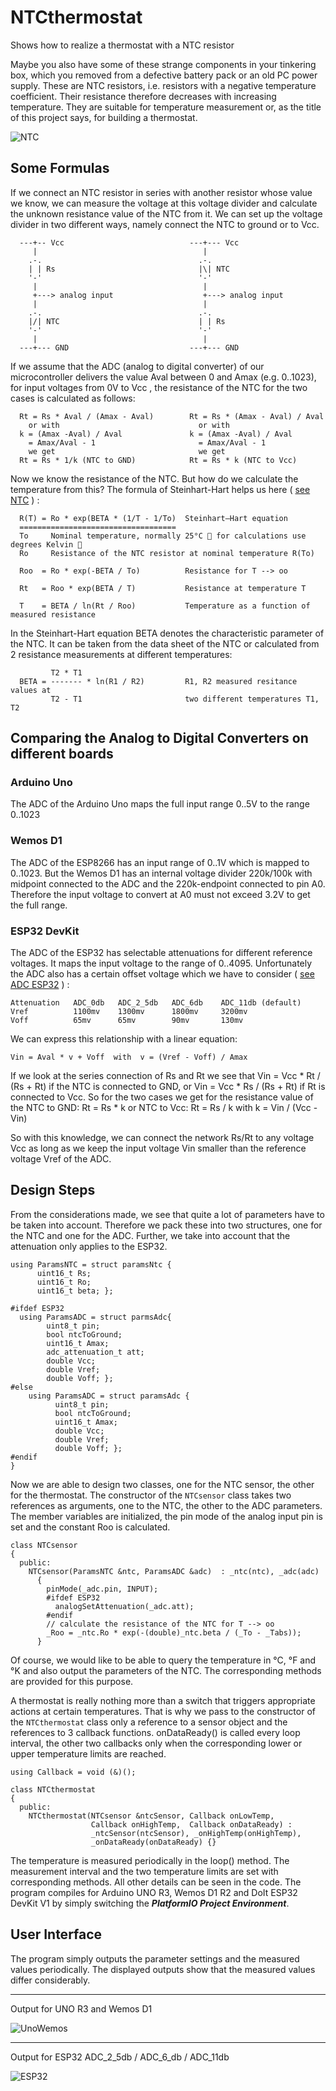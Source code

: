 # NTCthermostat
Shows how to realize a thermostat with a NTC resistor

Maybe you also have some of these strange components in your tinkering box, 
which you removed from a defective battery pack or an old PC power supply. 
These are NTC resistors, i.e. resistors with a negative temperature 
coefficient. Their resistance therefore decreases with increasing temperature. 
They are suitable for temperature measurement or, as the title of this project 
says, for building a thermostat. 

![NTC](images/thermistors.jpg)

## Some Formulas
If we connect an NTC resistor in series with another resistor whose value we 
know, we can measure the voltage at this voltage divider and calculate the 
unknown resistance value of the NTC from it. We can set up the voltage divider 
in two different ways, namely connect the NTC to ground or to Vcc. 
```
  ---+-- Vcc                            ---+--- Vcc
     |                                     |
    .-.                                   .-. 
    | | Rs                                |\| NTC
    '-'                                   '-' 
     |                                     | 
     +---> analog input                    +---> analog input
     |                                     |   
    .-.                                   .-.
    |/| NTC                               | | Rs
    '-'                                   '-'
     |                                     |
  ---+--- GND                           ---+--- GND
```
If we assume that the ADC (analog to digital converter) of our microcontroller delivers the value Aval between 0 and Amax (e.g. 0..1023), for input voltages 
from 0V to Vcc , the resistance of the NTC for the two cases is calculated as 
follows: 
```
  Rt = Rs * Aval / (Amax - Aval)        Rt = Rs * (Amax - Aval) / Aval
    or with                               or with
  k = (Amax -Aval) / Aval               k = (Amax -Aval) / Aval 
    = Amax/Aval - 1                       = Amax/Aval - 1
    we get                                we get
  Rt = Rs * 1/k (NTC to GND)            Rt = Rs * k (NTC to Vcc)
```
Now we know the resistance of the NTC. But how do we calculate the temperature 
from this? The formula of Steinhart-Hart helps us here ( [see NTC](http://www.resistorguide.com/ntc-thermistor/#Voltage-current_characteristic) ) : 
```
  R(T) = Ro * exp(BETA * (1/T - 1/To)  Steinhart–Hart equation
  ===================================  
  To     Nominal temperature, normally 25°C 🚩 for calculations use degrees Kelvin 🚩
  Ro     Resistance of the NTC resistor at nominal temperature R(To)
 
  Roo  = Ro * exp(-BETA / To)          Resistance for T --> oo

  Rt   = Roo * exp(BETA / T)           Resistance at temperature T
  
  T    = BETA / ln(Rt / Roo)           Temperature as a function of measured resistance
```
In the Steinhart-Hart equation BETA denotes the characteristic parameter of the NTC. 
It can be taken from the data sheet of the NTC or calculated from 2 resistance 
measurements at different temperatures: 
```
         T2 * T1
  BETA = ------- * ln(R1 / R2)         R1, R2 measured resitance values at 
         T2 - T1                       two different temperatures T1, T2	
```

## Comparing the Analog to Digital Converters on different boards
### Arduino Uno
The ADC of the Arduino Uno maps the full input range 0..5V to the range 0..1023

### Wemos D1
The ADC of the ESP8266 has an input range of 0..1V which is mapped to 0..1023. But the Wemos D1 has an internal voltage divider 220k/100k with midpoint connected to the ADC and the 220k-endpoint connected to pin A0. Therefore the input voltage to convert at A0 must not exceed 3.2V to get the full range.

### ESP32 DevKit
The ADC of the ESP32 has selectable attenuations for different 
reference voltages. It maps the input voltage to the range of 0..4095.
 Unfortunately the ADC also has a certain offset voltage which we have 
 to consider ( [see ADC ESP32](https://people.eecs.berkeley.edu/~boser/courses/49_sp_2019/N_gpio.html) ) :
```
Attenuation   ADC_0db   ADC_2_5db   ADC_6db    ADC_11db (default)
Vref          1100mv    1300mv      1800mv     3200mv
Voff          65mv      65mv        90mv       130mv
```
We can express this relationship with a linear equation:
```
Vin = Aval * v + Voff  with  v = (Vref - Voff) / Amax
```
If we look at the series connection of Rs and Rt we see that Vin = Vcc * Rt / (Rs + Rt) if the NTC is connected to GND, or Vin = Vcc * Rs / (Rs + Rt) if Rt is connected to Vcc. So for the two cases we get for the resistance value of the 
NTC to GND: Rt = Rs * k or
NTC to Vcc: Rt = Rs / k with
k = Vin / (Vcc - Vin)

So with this knowledge, we can connect the network Rs/Rt to any voltage Vcc as long as we keep the input voltage Vin smaller than the reference voltage Vref of the ADC.

## Design Steps
From the considerations made, we see that quite a lot of parameters have to be taken into account. Therefore we pack these into two structures, one for the NTC and one for the ADC. Further, we take into account that the attenuation only applies to the ESP32. 
```
using ParamsNTC = struct paramsNtc { 
      uint16_t Rs; 
      uint16_t Ro; 
      uint16_t beta; };

#ifdef ESP32
  using ParamsADC = struct parmsAdc{ 
        uint8_t pin; 
        bool ntcToGround; 
        uint16_t Amax; 
        adc_attenuation_t att; 
        double Vcc; 
        double Vref; 
        double Voff; };
#else
    using ParamsADC = struct paramsAdc { 
          uint8_t pin; 
          bool ntcToGround; 
          uint16_t Amax; 
          double Vcc; 
          double Vref; 
          double Voff; };
#endif
}
```
Now we are able to design two classes, one for the NTC sensor, the other for the thermostat. The constructor of the `NTCsensor` class takes two references as arguments, one to the NTC, the other to the ADC parameters. The member variables are initialized, the pin mode of the analog input pin is set and the constant Roo is calculated. 
```
class NTCsensor
{
  public:
    NTCsensor(ParamsNTC &ntc, ParamsADC &adc)  : _ntc(ntc), _adc(adc)
      {
        pinMode(_adc.pin, INPUT);
        #ifdef ESP32
          analogSetAttenuation(_adc.att);
        #endif
        // calculate the resistance of the NTC for T --> oo
        _Roo = _ntc.Ro * exp(-(double)_ntc.beta / (_To - _Tabs)); 
      }
```
Of course, we would like to be able to query the temperature in °C, °F and °K and 
also output the parameters of the NTC. The corresponding methods are provided for 
this purpose.

A thermostat is really nothing more than a switch that triggers appropriate actions 
at certain temperatures. That is why we pass to the constructor of the `NTCthermostat` 
class only a reference to a sensor object and the references to 3 callback functions.
onDataReady() is called every loop interval, the other two callbacks only when the 
corresponding lower or upper temperature limits are reached. 
```
using Callback = void (&)();

class NTCthermostat
{
  public:
    NTCthermostat(NTCsensor &ntcSensor, Callback onLowTemp, 
                  Callback onHighTemp,  Callback onDataReady) : 
                  _ntcSensor(ntcSensor), _onHighTemp(onHighTemp),
                  _onDataReady(onDataReady) {}
```
The temperature is measured periodically in the loop() method. The measurement 
interval and the two temperature limits are set with corresponding methods. All 
other details can be seen in the code. The program compiles for Arduino UNO R3, 
Wemos D1 R2 and DoIt ESP32 DevKit V1 by simply switching the ***PlatformIO Project Environment***.

## User Interface
The program simply outputs the parameter settings and the measured 
values periodically. The displayed outputs show that the measured 
values differ considerably.

---
Output for UNO R3 and Wemos D1

![UnoWemos](images/Values_UnoWemos.jpg)

---

Output for ESP32 ADC_2_5db / ADC_6_db / ADC_11db

![ESP32](images/Values_ESP32.jpg)
